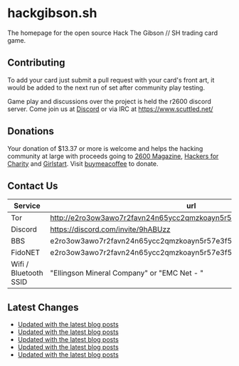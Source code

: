 # hackgibson.sh
The homepage for the open source Hack The Gibson // SH trading card game.


## Contributing

To add your card just submit a pull request with your card's front art, it would be added to the next run of set after community play testing.

Game play and discussions over the project is held the r2600 discord server. Come join us at [Discord](https://discord.com/invite/9hABUzz) or via IRC at https://www.scuttled.net/


## Donations

Your donation of $13.37 or more is welcome and helps the hacking community at large with proceeds going to [2600 Magazine](https://2600.com/), [Hackers for Charity](https://hackersforcharity.org) and [Girlstart](https://girlstart.org).  Visit [buymeacoffee](https://www.buymeacoffee.com/hackgibson.sh) to donate.


## Contact Us

Service | url
-|-
Tor | http://e2ro3ow3awo7r2favn24n65ycc2qmzkoayn5r57e3f56nvjwdcgg32ad.onion
Discord | https://discord.com/invite/9hABUzz
BBS | e2ro3ow3awo7r2favn24n65ycc2qmzkoayn5r57e3f56nvjwdcgg32ad.onion:23
FidoNET | e2ro3ow3awo7r2favn24n65ycc2qmzkoayn5r57e3f56nvjwdcgg32ad.onion:24554
Wifi / Bluetooth SSID | "Ellingson Mineral Company" or "EMC Net - <fidonet address>"

## Latest Changes
<!-- BLOG-POST-LIST:START -->
- [Updated with the latest blog posts](https://github.com/DFW2600/hackgibson.sh/commit/6ca184ac6405f13491813bea405cb205e642a3d0)
- [Updated with the latest blog posts](https://github.com/DFW2600/hackgibson.sh/commit/b9bca9b27abfe7b635bb167c42429736e9d57bc3)
- [Updated with the latest blog posts](https://github.com/DFW2600/hackgibson.sh/commit/cc20c7c3257d9a17f04cdafe5ca128176aedec0f)
- [Updated with the latest blog posts](https://github.com/DFW2600/hackgibson.sh/commit/9eb9f2a57cdd58284ea90ba4e425f5691b0a5738)
- [Updated with the latest blog posts](https://github.com/DFW2600/hackgibson.sh/commit/da57a009cef1e5eeed6e218cf58b68b21577f4fb)
<!-- BLOG-POST-LIST:END -->
